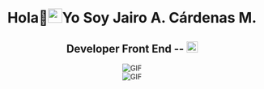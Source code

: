 <h1 align="center">Hola👋<img src="https://github.com/YourUsername/jairo51067/blob/main/icons/Hi.gif" width="28px"/>Yo Soy Jairo A. Cárdenas M.</h1>

<h2 align="center">Developer Front End --  
  <a href="https://[your-portfolio-link]">
    <img src="https://img.shields.io/badge/Portfolio-543DE0?style=for-the-badge&logo=About.me&logoColor=white" alt="Portfolio" style="height:22px;">
  </a>
</h2>

<div align="center">
 <img alt="GIF" src="https://media4.giphy.com/media/11KzOet1ElBDz2/giphy.gif?cid=6c09b952ufa3xxbbm0mpuadm2zaik3wjp4m9luz2ly0lyz8d&ep=v1_internal_gif_by_id&rid=giphy.gif&ct=g" />
</div>

<div align="center">
 <img alt="GIF" src="https://media4.giphy.com/media/v1.Y2lkPTc5MGI3NjExOXFsaGhycXp3eWNudXgyZGVucmZ5OWtsM2hwMXVya3pueHMyNGFwNSZlcD12MV9pbnRlcm5hbF9naWZfYnlfaWQmY3Q9Zw/O562uxzf7gxbQ0WxXD/giphy.webp"/>
</div>
<!--
**jairo51067/jairo51067** is a ✨ _special_ ✨ repository because its `README.md` (this file) appears on your GitHub profile.

Here are some ideas to get you started:

- 🔭 I’m currently working on ...
- 🌱 I’m currently learning ...
- 👯 I’m looking to collaborate on ...
- 🤔 I’m looking for help with ...
- 💬 Ask me about ...
- 📫 How to reach me: ...
- 😄 Pronouns: ...
- ⚡ Fun fact: ...
-->
